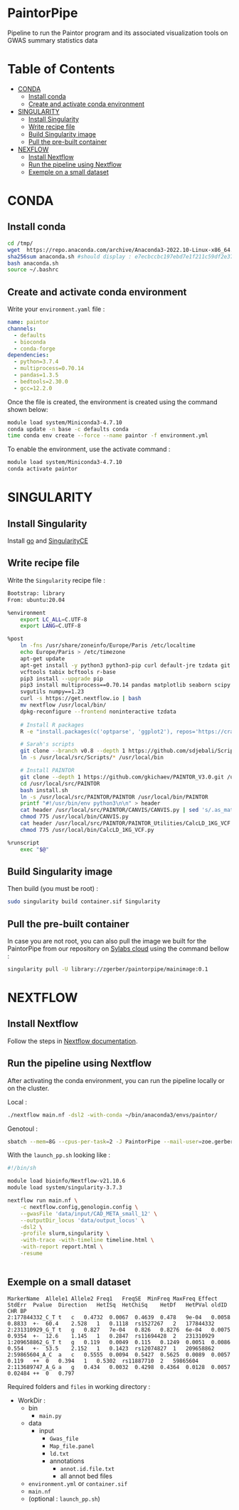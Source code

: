 # PaintorPipe
Pipeline to run the Paintor program and its associated visualization tools on GWAS summary statistics data

# Table of Contents
- [CONDA](#conda)
    - [Install conda](#install-conda)
    - [Create and activate conda environment](#create-and-activate-conda-environment)
- [SINGULARITY](#singlularity)
    - [Install Singularity](#install-singularity)
    - [Write recipe file](#write-recipe-file)
    - [Build Singularity image](#build-singularity-image)
    - [Pull the pre-built container](#pull-the-pre-built-container)
- [NEXFLOW](#nextflow)
    - [Install Nextflow](#install-nextflow)
    - [Run the pipeline using Nextflow](#run-the-pipeline-using-nextflow)
    - [Exemple on a small dataset](#exemple-on-a-small-dataset)

# CONDA
## Install conda
```bash
cd /tmp/
wget  https://repo.anaconda.com/archive/Anaconda3-2022.10-Linux-x86_64.sh
sha256sum anaconda.sh #should display : e7ecbccbc197ebd7e1f211c59df2e37bc6959d081f2235d387e08c9026666acd  anaconda.sh
bash anaconda.sh
source ~/.bashrc
```
## Create and activate conda environment

Write your `environment.yaml` file :
```yml
name: paintor
channels:
  - defaults
  - bioconda
  - conda-forge
dependencies:
  - python=3.7.4
  - multiprocess=0.70.14
  - pandas=1.3.5
  - bedtools=2.30.0
  - gcc=12.2.0
```

Once the file is created, the environment is created using the command shown below:
```bash
module load system/Miniconda3-4.7.10
conda update -n base -c defaults conda
time conda env create --force --name paintor -f environment.yml
```

To enable the environment, use the activate command :
```bash
module load system/Miniconda3-4.7.10
conda activate paintor
```

# SINGULARITY
## Install Singularity

Install [go](#https://go.dev/doc/install) and [SingularityCE](#https://github.com/sylabs/singularity/releases)

## Write recipe file 
Write the `Singularity` recipe file :

```bash
Bootstrap: library
From: ubuntu:20.04

%environment
    export LC_ALL=C.UTF-8
    export LANG=C.UTF-8

%post
    ln -fns /usr/share/zoneinfo/Europe/Paris /etc/localtime
    echo Europe/Paris > /etc/timezone
    apt-get update
    apt-get install -y python3 python3-pip curl default-jre tzdata git bedtools gcc \
    vcftools tabix bcftools r-base
    pip3 install --upgrade pip
    pip3 install multiprocess==0.70.14 pandas matplotlib seaborn scipy \
    svgutils numpy==1.23
    curl -s https://get.nextflow.io | bash
    mv nextflow /usr/local/bin/
    dpkg-reconfigure --frontend noninteractive tzdata
    
    # Install R packages
    R -e "install.packages(c('optparse', 'ggplot2'), repos='https://cran.rstudio.com/')"

    # Sarah's scripts
    git clone --branch v0.8 --depth 1 https://github.com/sdjebali/Scripts.git /usr/local/src/Scripts
    ln -s /usr/local/src/Scripts/* /usr/local/bin

    # Install PAINTOR 
    git clone --depth 1 https://github.com/gkichaev/PAINTOR_V3.0.git /usr/local/src/PAINTOR
    cd /usr/local/src/PAINTOR
    bash install.sh
    ln -s /usr/local/src/PAINTOR/PAINTOR /usr/local/bin/PAINTOR
    printf "#!/usr/bin/env python3\n\n" > header
    cat header /usr/local/src/PAINTOR/CANVIS/CANVIS.py | sed 's/.as_matrix()/.values/g' > /usr/local/bin/CANVIS.py
    chmod 775 /usr/local/bin/CANVIS.py
    cat header /usr/local/src/PAINTOR/PAINTOR_Utilities/CalcLD_1KG_VCF.py > /usr/local/bin/CalcLD_1KG_VCF.py
    chmod 775 /usr/local/bin/CalcLD_1KG_VCF.py

%runscript
    exec "$@"
```

## Build Singularity image
Then build (you must be root) :

```bash
sudo singularity build container.sif Singularity
```

## Pull the pre-built container
In case you are not root, you can also pull the image we built for the PaintorPipe from our repository on [Sylabs cloud](#https://cloud.sylabs.io/) using the command bellow :
```bash
singularity pull -U library://zgerber/paintorpipe/mainimage:0.1
```

# NEXTFLOW
## Install Nextflow
Follow the steps in [Nextflow documentation](#https://www.nextflow.io/index.html#GetStarted).

## Run the pipeline using Nextflow
After activating the conda environment, you can run the pipeline locally or on the cluster.

Local :
```bash
./nextflow main.nf -dsl2 -with-conda ~/bin/anaconda3/envs/paintor/
```

Genotoul :
```bash
sbatch --mem=8G --cpus-per-task=2 -J PaintorPipe --mail-user=zoe.gerber@inserm.fr --mail-type=END,FAIL -D $PWD --export=ALL -p workq launch_pp.sh
```
With the `launch_pp.sh` looking like :

```bash
#!/bin/sh

module load bioinfo/Nextflow-v21.10.6
module load system/singularity-3.7.3

nextflow run main.nf \
    -c nextflow.config,genologin.config \
    --gwasFile 'data/input/CAD_META_small_12' \
    --outputDir_locus 'data/output_locus' \
    -dsl2 \
    -profile slurm,singularity \
    -with-trace -with-timeline timeline.html \
    -with-report report.html \
    -resume 
    
```

## Exemple on a small dataset
```
MarkerName	Allele1	Allele2	Freq1	FreqSE	MinFreq	MaxFreq	Effect	StdErr	Pvalue	Direction	HetISq	HetChiSq	HetDf	HetPVal	oldID	CHR	BP
2:177844332_C_T	t	c	0.4732	0.0067	0.4639	0.478	9e-04	0.0058	0.8833	+-	60.4	2.528	1	0.1118	rs1527267	2	177844332
2:231310929_G_T	t	g	0.827	7e-04	0.826	0.8276	6e-04	0.0075	0.9354	+-	12.6	1.145	1	0.2847	rs11694428	2	231310929
1:209658862_G_T	t	g	0.119	0.0049	0.115	0.1249	0.0051	0.0086	0.554	+-	53.5	2.152	1	0.1423	rs12074827	1	209658862
2:59865604_A_C	a	c	0.5555	0.0094	0.5427	0.5625	0.0089	0.0057	0.119	++	0	0.394	1	0.5302	rs11887710	2	59865604
2:113689747_A_G	a	g	0.434	0.0032	0.4298	0.4364	0.0128	0.0057	0.02484	++	0	0.797	
```

Required folders and `files` in working directory :

+ WorkDir :
    + bin
        + `main.py`
    + data
        + input
            + `Gwas_file`
            + `Map_file.panel`
            + `ld.txt`
            + annotations
                + `annot.id.file.txt`
                + all annot bed files
    + `environment.yml` or `container.sif`
    + `main.nf`
    + (optional : `launch_pp.sh`)

